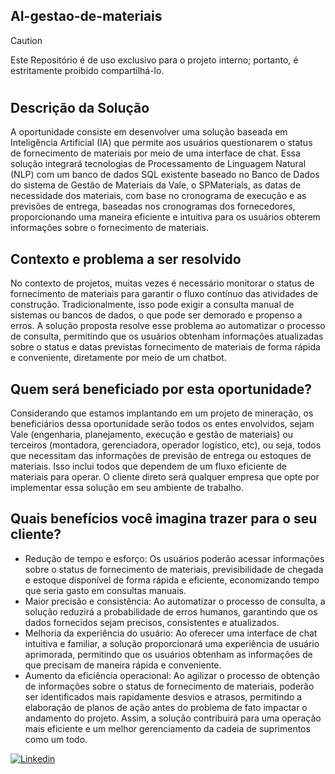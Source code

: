 ## AI-gestao-de-materiais 


> [!CAUTION]
> Este Repositório é de uso exclusivo para o projeto interno; portanto, é estritamente proibido compartilhá-lo.
#

## Descrição da Solução

A oportunidade consiste em desenvolver uma solução baseada em Inteligência Artificial (IA) que permite aos usuários questionarem o status de fornecimento de materiais por meio de uma interface de chat. Essa solução integrará tecnologias de Processamento de Linguagem Natural (NLP) com um banco de dados SQL existente baseado no Banco de Dados do sistema de Gestão de Materiais da Vale, o SPMaterials, as datas de necessidade dos materiais, com base no cronograma de execução e as previsões de entrega, baseadas nos cronogramas dos fornecedores, proporcionando uma maneira eficiente e intuitiva para os usuários obterem informações sobre o fornecimento de materiais.


## Contexto e problema a ser resolvido

No contexto de projetos, muitas vezes é necessário monitorar o status de fornecimento de materiais para garantir o fluxo contínuo das atividades de construção. Tradicionalmente, isso pode exigir a consulta manual de sistemas ou bancos de dados, o que pode ser demorado e propenso a erros. A solução proposta resolve esse problema ao automatizar o processo de consulta, permitindo que os usuários obtenham informações atualizadas sobre o status e datas previstas  fornecimento de materiais de forma rápida e conveniente, diretamente por meio de um chatbot.


## Quem será beneficiado por esta oportunidade?

Considerando que estamos implantando em um projeto de mineração, os beneficiários dessa oportunidade serão todos os entes envolvidos, sejam Vale (engenharia, planejamento, execução e gestão de materiais) ou terceiros (montadora, gerenciadora, operador logístico, etc), ou seja, todos que necessitam das informações de previsão de entrega ou estoques de materiais. Isso inclui todos que dependem de um fluxo eficiente de materiais para operar. O cliente direto será qualquer empresa que opte por implementar essa solução em seu ambiente de trabalho.


## Quais benefícios você imagina trazer para o seu cliente?

- Redução de tempo e esforço: Os usuários poderão acessar informações sobre o status de fornecimento de materiais, previsibilidade de chegada e estoque disponível de forma rápida e eficiente, economizando tempo que seria gasto em consultas manuais.
- Maior precisão e consistência: Ao automatizar o processo de consulta, a solução reduzirá a probabilidade de erros humanos, garantindo que os dados fornecidos sejam precisos, consistentes e atualizados.
- Melhoria da experiência do usuário: Ao oferecer uma interface de chat intuitiva e familiar, a solução proporcionará uma experiência de usuário aprimorada, permitindo que os usuários obtenham as informações de que precisam de maneira rápida e conveniente.
- Aumento da eficiência operacional: Ao agilizar o processo de obtenção de informações sobre o status de fornecimento de materiais, poderão ser identificados mais rapidamente desvios e atrasos, permitindo a elaboração de planos de ação antes do problema de fato impactar o andamento do projeto. Assim, a solução contribuirá para uma operação mais eficiente e um melhor gerenciamento da cadeia de suprimentos como um todo.



[![Linkedin](https://img.shields.io/badge/-VerumPartners-blue?style=flat-square&logo=Linkedin&logoColor=white&link=LINK-DO-SEU-LINKEDIN)](https://br.linkedin.com/company/verumpartners)
